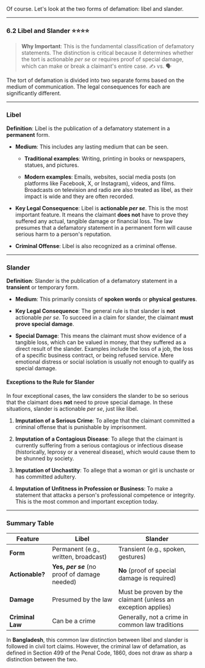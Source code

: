 Of course. Let's look at the two forms of defamation: libel and slander.

---

### 6.2 Libel and Slander ⭐⭐⭐⭐

> **Why Important**: This is the fundamental classification of defamatory statements. The distinction is critical because it determines whether the tort is actionable _per se_ or requires proof of special damage, which can make or break a claimant's entire case. ✍️ vs. 🗣️

The tort of defamation is divided into two separate forms based on the medium of communication. The legal consequences for each are significantly different.

---

### Libel

**Definition**: Libel is the publication of a defamatory statement in a **permanent** form.

- **Medium**: This includes any lasting medium that can be seen.
    
    - **Traditional examples**: Writing, printing in books or newspapers, statues, and pictures.
        
    - **Modern examples**: Emails, websites, social media posts (on platforms like Facebook, X, or Instagram), videos, and films. Broadcasts on television and radio are also treated as libel, as their impact is wide and they are often recorded.
        
- **Key Legal Consequence**: Libel is **actionable _per se_**. This is the most important feature. It means the claimant **does not** have to prove they suffered any actual, tangible damage or financial loss. The law presumes that a defamatory statement in a permanent form will cause serious harm to a person's reputation.
    
- **Criminal Offense**: Libel is also recognized as a criminal offense.
    

---

### Slander

**Definition**: Slander is the publication of a defamatory statement in a **transient** or temporary form.

- **Medium**: This primarily consists of **spoken words** or **physical gestures**.
    
- **Key Legal Consequence**: The general rule is that slander is **not** actionable _per se_. To succeed in a claim for slander, the claimant **must prove special damage**.
    
- **Special Damage**: This means the claimant must show evidence of a tangible loss, which can be valued in money, that they suffered as a direct result of the slander. Examples include the loss of a job, the loss of a specific business contract, or being refused service. Mere emotional distress or social isolation is usually not enough to qualify as special damage.
    

#### Exceptions to the Rule for Slander

In four exceptional cases, the law considers the slander to be so serious that the claimant does **not** need to prove special damage. In these situations, slander is actionable _per se_, just like libel.

1. **Imputation of a Serious Crime**: To allege that the claimant committed a criminal offense that is punishable by imprisonment.
    
2. **Imputation of a Contagious Disease**: To allege that the claimant is currently suffering from a serious contagious or infectious disease (historically, leprosy or a venereal disease), which would cause them to be shunned by society.
    
3. **Imputation of Unchastity**: To allege that a woman or girl is unchaste or has committed adultery.
    
4. **Imputation of Unfitness in Profession or Business**: To make a statement that attacks a person's professional competence or integrity. This is the most common and important exception today.
    

---

### Summary Table

|Feature|**Libel**|**Slander**|
|---|---|---|
|**Form**|Permanent (e.g., written, broadcast)|Transient (e.g., spoken, gestures)|
|**Actionable?**|**Yes, _per se_** (no proof of damage needed)|**No** (proof of special damage is required)|
|**Damage**|Presumed by the law|Must be proven by the claimant (unless an exception applies)|
|**Criminal Law**|Can be a crime|Generally, not a crime in common law traditions|

In **Bangladesh**, this common law distinction between libel and slander is followed in civil tort claims. However, the criminal law of defamation, as defined in Section 499 of the Penal Code, 1860, does not draw as sharp a distinction between the two.